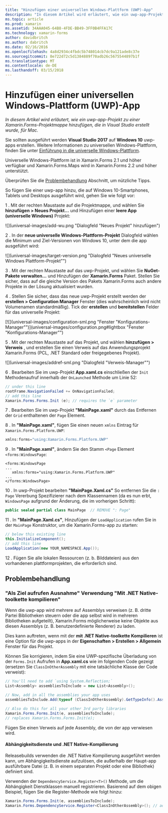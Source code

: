 ```yaml
---
title: "Hinzufügen einer universellen Windows-Plattform (UWP)-App"
description: "In diesem Artikel wird erläutert, wie ein uwp-app-Projekt zu einer Xamarin.Forms-Projektmappe hinzufügen, die in Visual Studio erstellt wurde, für Mac."
ms.topic: article
ms.prod: xamarin
ms.assetid: 34AAA045-64B8-4FDE-BB49-3FF0B4FFA17C
ms.technology: xamarin-forms
author: davidbritch
ms.author: dabritch
ms.date: 02/16/2016
ms.openlocfilehash: 4a8d2934c4fbdc5b748014cb7dc9a121ade8c37e
ms.sourcegitcommit: 8e722d72c5d1384889f70adb26c5675544897b1f
ms.translationtype: MT
ms.contentlocale: de-DE
ms.lasthandoff: 03/15/2018
---
```

# <a name="adding-a-universal-windows-platform-uwp-app"></a>Hinzufügen einer universellen Windows-Plattform (UWP)-App

_In diesem Artikel wird erläutert, wie ein uwp-app-Projekt zu einer Xamarin.Forms-Projektmappe hinzufügen, die in Visual Studio erstellt wurde, für Mac._

Sie sollten ausgeführt werden **Visual Studio 2017** auf **Windows 10** uwp-apps erstellen. Weitere Informationen zu universellen Windows-Plattform, finden Sie unter [Einführung in die universelle Windows-Plattform](/windows/uwp/get-started/universal-application-platform-guide/).

Universelle Windows-Plattform ist in Xamarin.Forms 2.1 und höher verfügbar und Xamarin.Forms.Maps wird in Xamarin.Forms 2.2 und höher unterstützt.

Überprüfen Sie die <a href="#troubleshooting">Problembehandlung</a> Abschnitt, um nützliche Tipps.

So fügen Sie einer uwp-app hinzu, die auf Windows 10-Smartphones, Tablets und Desktops ausgeführt wird, gehen Sie wie folgt vor:

 1 . Mit der rechten Maustaste auf die Projektmappe, und wählen Sie **hinzufügen > Neues Projekt...**  und Hinzufügen einer **leere App (universelle Windows)** Projekt:

  ![](universal-images/add-wu.png "Dialogfeld "Neues Projekt" hinzufügen")

 2 . In der **neue universelle Windows-Plattform-Projekt** Dialogfeld wählen die Minimum und Ziel-Versionen von Windows 10, unter dem die app ausgeführt wird:

  ![](universal-images/target-version.png "Dialogfeld "Neues universelle Windows Plattform-Projekt"")

 3 . Mit der rechten Maustaste auf das uwp-Projekt, und wählen Sie **NuGet-Pakete verwalten...**  und Hinzufügen der **Xamarin.Forms** Paket. Stellen Sie sicher, dass auf die gleiche Version des Pakets Xamarin.Forms auch andere Projekte in der Lösung aktualisiert wurden.

 4 . Stellen Sie sicher, dass das neue uwp-Projekt erstellt werden der **erstellen > Configuration Manager** Fenster (dies wahrscheinlich wird nicht Volumenamen standardmäßig). Tick der **erstellen** und **bereitstellen** Felder für das universelle Projekt:

  [![](universal-images/configuration-sml.png "Fenster "Konfigurations-Manager"")](universal-images/configuration.png#lightbox "Fenster "Konfigurations-Manager"")

 5 . Mit der rechten Maustaste auf das Projekt, und wählen **hinzufügen > Verweis** , und erstellen Sie einen Verweis auf das Anwendungsprojekt Xamarin.Forms (PCL, .NET Standard oder freigegebenes Projekt).

  ![](universal-images/addref-sml.png "Dialogfeld "Verweis-Manager"")

 6 . Bearbeiten Sie im uwp-Projekt **App.xaml.cs** einschließen der `Init` Methodenaufruf innerhalb der `OnLaunched` Methode um Linie 52:

```csharp
// under this line
rootFrame.NavigationFailed += OnNavigationFailed;
// add this line
Xamarin.Forms.Forms.Init (e); // requires the `e` parameter
```

 7 . Bearbeiten Sie im uwp-Projekt **"MainPage.xaml"** durch das Entfernen der `Grid` enthaltenen der `Page` Element.

 8 . In **"MainPage.xaml"**, fügen Sie einen neuen `xmlns` Eintrag für `Xamarin.Forms.Platform.UWP`:

```csharp
xmlns:forms="using:Xamarin.Forms.Platform.UWP"
```

 9 . In **"MainPage.xaml"**, ändern Sie den Stamm `<Page` Element `<forms:WindowsPage`:

```xaml
<forms:WindowsPage
...
   xmlns:forms="using:Xamarin.Forms.Platform.UWP"
...
</forms:WindowsPage>
```

 10 . In uwp-Projekt bearbeiten **"MainPage.Xaml.cs"** So entfernen Sie die `: Page` Vererbung Spezifizierer nach dem Klassennamen (da es nun erbt, `WindowsPage` aufgrund der Änderung, die im vorherigen Schritt):

```csharp
public sealed partial class MainPage  // REMOVE ": Page"
```

 11 . In **"MainPage.Xaml.cs"**, Hinzufügen der `LoadApplication` rufen Sie in der `MainPage` Konstruktor, um die Xamarin.Forms-app zu starten:

```csharp
// below this existing line
this.InitializeComponent();
// add this line
LoadApplication(new YOUR_NAMESPACE.App());
```

<!--
11 . Double-click **Package.appxmanifest** to set these capabilities
  that are often required:

  Capabilities set:

  * Internet (Client)
  * Location
-->

12 . Fügen Sie alle lokalen Ressourcen (z. b. Bilddateien) aus den vorhandenen plattformprojekten, die erforderlich sind.

<a name="troubleshooting" />

## <a name="troubleshooting"></a>Problembehandlung

<a name="target-invocation-exception" />

### <a name="target-invocation-exception-when-using-compile-with-net-native-tool-chain"></a>"Als Ziel aufrufen Ausnahme" Verwendung "Mit .NET Native-toolkette kompilieren"

Wenn die uwp-app wird mehrere auf Assemblys verweisen (z. B. dritte Partei Bibliotheken steuern oder die app selbst wird in mehreren Bibliotheken aufgeteilt), Xamarin.Forms möglicherweise keine Objekte aus diesen Assemblys (z. B. benutzerdefinierte Renderer) zu laden.

Dies kann auftreten, wenn mit der **mit .NET Native-toolkette Kompilieren** ist eine Option für die uwp-apps in der **Eigenschaften > Erstellen > Allgemein** Fenster für das Projekt.

Können Sie korrigieren, indem Sie eine UWP-spezifische Überladung von der `Forms.Init` Aufrufen in **App.xaml.cs** wie im folgenden Code gezeigt (ersetzen Sie `ClassInOtherAssembly` mit eine tatsächliche Klasse der Code verweist):

```csharp
// You'll need to add `using System.Reflection;`
List<Assembly> assembliesToInclude = new List<Assembly>();

// Now, add in all the assemblies your app uses
assembliesToInclude.Add(typeof (ClassInOtherAssembly).GetTypeInfo().Assembly);

// Also do this for all your other 3rd party libraries
Xamarin.Forms.Forms.Init(e, assembliesToInclude);
// replaces Xamarin.Forms.Forms.Init(e);
```

Fügen Sie einen Verweis auf jede Assembly, die von der app verwiesen wird.

#### <a name="dependency-services-and-net-native-compilation"></a>Abhängigkeitsdienste und .NET Native-Kompilierung

Releasebuilds verwenden die .NET Native Kompilierung ausgeführt werden kann, um Abhängigkeitsdienste aufzulösen, die außerhalb der Haupt-app ausführbare Datei (z. B. in einem separaten Projekt oder eine Bibliothek) definiert sind.

Verwenden der `DependencyService.Register<T>()` Methode, um die Abhängigkeit Dienstklassen manuell registrieren. Basierend auf dem obigen Beispiel, fügen Sie die Register-Methode wie folgt hinzu:

```csharp
Xamarin.Forms.Forms.Init(e, assembliesToInclude);
Xamarin.Forms.DependencyService.Register<ClassInOtherAssembly>(); // add this
```
